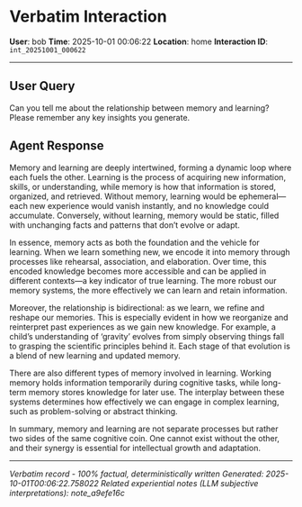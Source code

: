 # Verbatim Interaction

**User**: bob
**Time**: 2025-10-01 00:06:22
**Location**: home
**Interaction ID**: `int_20251001_000622`

---

## User Query

Can you tell me about the relationship between memory and learning? Please remember any key insights you generate.

## Agent Response

Memory and learning are deeply intertwined, forming a dynamic loop where each fuels the other. Learning is the process of acquiring new information, skills, or understanding, while memory is how that information is stored, organized, and retrieved. Without memory, learning would be ephemeral—each new experience would vanish instantly, and no knowledge could accumulate. Conversely, without learning, memory would be static, filled with unchanging facts and patterns that don’t evolve or adapt.

In essence, memory acts as both the foundation and the vehicle for learning. When we learn something new, we encode it into memory through processes like rehearsal, association, and elaboration. Over time, this encoded knowledge becomes more accessible and can be applied in different contexts—a key indicator of true learning. The more robust our memory systems, the more effectively we can learn and retain information.

Moreover, the relationship is bidirectional: as we learn, we refine and reshape our memories. This is especially evident in how we reorganize and reinterpret past experiences as we gain new knowledge. For example, a child’s understanding of ‘gravity’ evolves from simply observing things fall to grasping the scientific principles behind it. Each stage of that evolution is a blend of new learning and updated memory.

There are also different types of memory involved in learning. Working memory holds information temporarily during cognitive tasks, while long-term memory stores knowledge for later use. The interplay between these systems determines how effectively we can engage in complex learning, such as problem-solving or abstract thinking.

In summary, memory and learning are not separate processes but rather two sides of the same cognitive coin. One cannot exist without the other, and their synergy is essential for intellectual growth and adaptation.

---

*Verbatim record - 100% factual, deterministically written*
*Generated: 2025-10-01T00:06:22.758022*
*Related experiential notes (LLM subjective interpretations): note_a9efe16c*
